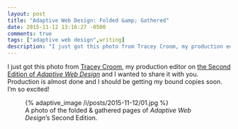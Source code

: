 ```yaml
---
layout: post
title: "Adaptive Web Design: Folded &amp; Gathered"
date: 2015-11-12 13:16:27 -0500
comments: true
tags: ["adaptive web design",writing]
description: "I just got this photo from Tracey Croom, my production editor on the Second Edition of Adaptive Web Design and I wanted to share it with you."
---
```


I just got this photo from [Tracey Croom](https://www.linkedin.com/pub/tracey-croom/13/a6/985), my production editor on [the Second Edition of <cite>Adaptive Web Design</cite>](http://adaptivewebdesign.info/2nd-edition/) and I wanted to share it with you. Production is almost done and I should be getting my bound copies soon. I’m so excited!

<figure id="fig-2015-11-12-01" class="media-container">{% adaptive_image /i/posts/2015-11-12/01.jpg %}<figcaption>A photo of the folded & gathered pages of <cite>Adaptive Web Design</cite>’s Second Edition.</figcaption></figure>
